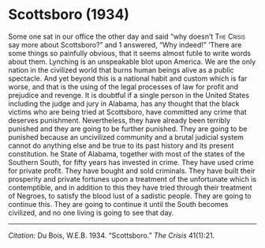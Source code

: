 # Scottsboro (1934)

Some one sat in our office the other day and said “why doesn’t <span style="font-variant:small-caps;">The Crisis</span> say more about Scottsboro?” and 1 answered, “Why indeed!” ‘There are some things so painfully obvious, that it seems almost futile to write words about them. Lynching is an unspeakable blot upon America. We are the only nation in the civilized world that burns human beings alive as a public spectacle. And yet beyond this is a national habit and custom which is far worse, and that is the using of the legal processes of law for profit and prejudice and revenge. It is doubtful if a single person in the United States including the judge and jury in Alabama, has any thought that the black victims who are being tried at Scottsboro, have committed any crime that deserves punishment. Nevertheless, they have already been terribly punished and they are going to be further punished. They are going to be punished because an uncivilized community and a brutal judicial system cannot do anything else and be true to its past history and its present constitution. he State of Alabama, together with most of the states of the Southern South, for fifty years has invested in crime. They have used crime for private profit. They have bought and sold criminals. They have built their prosperity and private fortunes upon a treatment of the unfortunate which is contemptible, and in addition to this they have tried through their treatment of Negroes, to satisfy the blood lust of a sadistic people. They are going to continue this. They are going to continue it until the South becomes civilized, and no one living is going to see that day.

_________________
*Citation:* Du Bois, W.E.B. 1934. “Scottsboro.” *The Crisis* 41(1):21.
